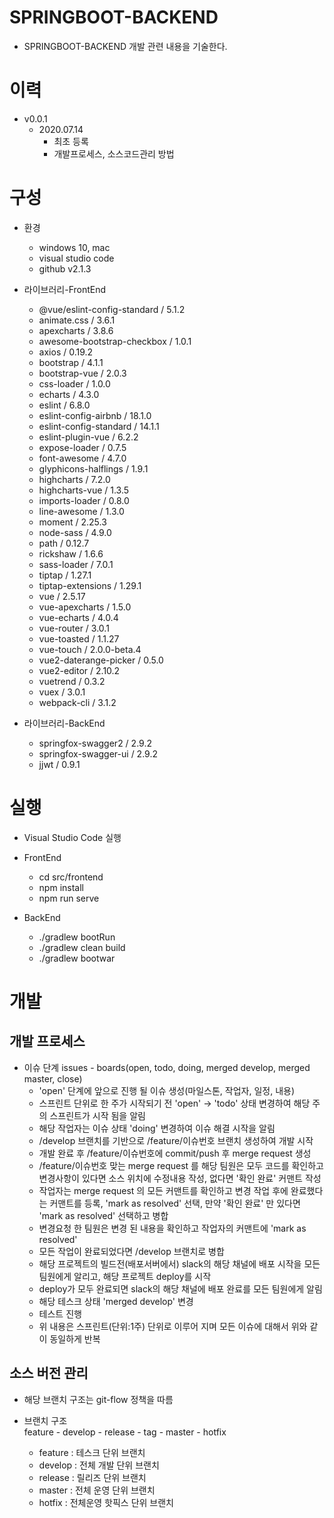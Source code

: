 # SPRINGBOOT-BACKEND

- SPRINGBOOT-BACKEND 개발 관련 내용을 기술한다.

# 이력

- v0.0.1
  - 2020.07.14
    - 최초 등록
    - 개발프로세스, 소스코드관리 방법

# 구성

  <!-- blank line -->

- 환경
  - windows 10, mac
  - visual studio code
  - github v2.1.3

  <!-- blank line -->

- 라이브러리-FrontEnd

  - @vue/eslint-config-standard / 5.1.2
  - animate.css / 3.6.1
  - apexcharts / 3.8.6
  - awesome-bootstrap-checkbox / 1.0.1
  - axios / 0.19.2
  - bootstrap / 4.1.1
  - bootstrap-vue / 2.0.3
  - css-loader / 1.0.0
  - echarts / 4.3.0
  - eslint / 6.8.0
  - eslint-config-airbnb / 18.1.0
  - eslint-config-standard / 14.1.1
  - eslint-plugin-vue / 6.2.2
  - expose-loader / 0.7.5
  - font-awesome / 4.7.0
  - glyphicons-halflings / 1.9.1
  - highcharts / 7.2.0
  - highcharts-vue / 1.3.5
  - imports-loader / 0.8.0
  - line-awesome / 1.3.0
  - moment / 2.25.3
  - node-sass / 4.9.0
  - path / 0.12.7
  - rickshaw / 1.6.6
  - sass-loader / 7.0.1
  - tiptap / 1.27.1
  - tiptap-extensions / 1.29.1
  - vue / 2.5.17
  - vue-apexcharts / 1.5.0
  - vue-echarts / 4.0.4
  - vue-router / 3.0.1
  - vue-toasted / 1.1.27
  - vue-touch / 2.0.0-beta.4
  - vue2-daterange-picker / 0.5.0
  - vue2-editor / 2.10.2
  - vuetrend / 0.3.2
  - vuex / 3.0.1
  - webpack-cli / 3.1.2

- 라이브러리-BackEnd
  - springfox-swagger2 / 2.9.2
  - springfox-swagger-ui / 2.9.2
  - jjwt / 0.9.1

# 실행

- Visual Studio Code 실행
- FrontEnd

  - cd src/frontend
  - npm install
  - npm run serve

- BackEnd
  - ./gradlew bootRun
  - ./gradlew clean build
  - ./gradlew bootwar

# 개발

## 개발 프로세스

- 이슈 단계
  issues - boards(open, todo, doing, merged develop, merged master, close)
  - 'open' 단계에 앞으로 진행 될 이슈 생성(마일스톤, 작업자, 일정, 내용)
  - 스프린트 단위로 한 주가 시작되기 전 'open' -> 'todo' 상태 변경하여 해당 주의 스프린트가 시작 됨을 알림
  - 해당 작업자는 이슈 상태 'doing' 변경하여 이슈 해결 시작을 알림
  - /develop 브랜치를 기반으로 /feature/이슈번호 브랜치 생성하여 개발 시작
  - 개발 완료 후 /feature/이슈번호에 commit/push 후 merge request 생성
  - /feature/이슈번호 맞는 merge request 를 해당 팀원은 모두 코드를 확인하고 변경사항이 있다면 소스 위치에 수정내용 작성, 없다면 '확인 완료' 커맨트 작성
  - 작업자는 merge request 의 모든 커맨트를 확인하고 변경 작업 후에 완료했다는 커맨트를 등록, 'mark as resolved' 선택,
    만약 '확인 완료' 만 있다면 'mark as resolved' 선택하고 병합
  - 변경요청 한 팀원은 변경 된 내용을 확인하고 작업자의 커맨트에 'mark as resolved'
  - 모든 작업이 완료되었다면 /develop 브랜치로 병합
  - 해당 프로젝트의 빌드전(배포서버에서) slack의 해당 채널에 배포 시작을 모든 팀원에게 알리고, 해당 프로젝트 deploy를 시작
  - deploy가 모두 완료되면 slack의 해당 채널에 배포 완료를 모든 팀원에게 알림
  - 해당 테스크 상태 'merged develop' 변경
  - 테스트 진행
  - 위 내용은 스프린트(단위:1주) 단위로 이루어 지며 모든 이슈에 대해서 위와 같이 동일하게 반복

## 소스 버전 관리

- 해당 브랜치 구조는 git-flow 정책을 따름

- 브랜치 구조  
  feature - develop - release - tag - master - hotfix
  - feature : 테스크 단위 브랜치
  - develop : 전체 개발 단위 브랜치
  - release : 릴리즈 단위 브랜치
  - master : 전체 운영 단위 브랜치
  - hotfix : 전체운영 핫픽스 단위 브랜치
